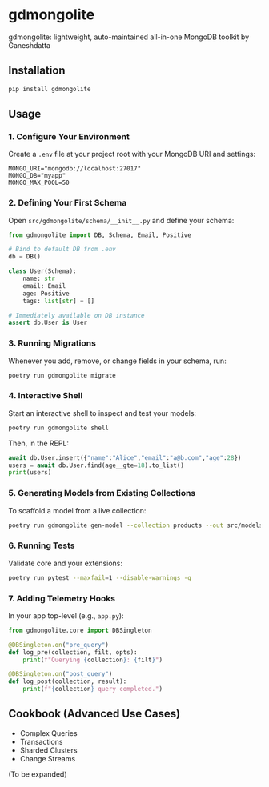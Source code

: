 # gdmongolite

gdmongolite: lightweight, auto-maintained all-in-one MongoDB toolkit by Ganeshdatta

## Installation

```bash
pip install gdmongolite
```

## Usage

### 1. Configure Your Environment

Create a `.env` file at your project root with your MongoDB URI and settings:

```
MONGO_URI="mongodb://localhost:27017"
MONGO_DB="myapp"
MONGO_MAX_POOL=50
```

### 2. Defining Your First Schema

Open `src/gdmongolite/schema/__init__.py` and define your schema:

```python
from gdmongolite import DB, Schema, Email, Positive

# Bind to default DB from .env
db = DB()

class User(Schema):
    name: str
    email: Email
    age: Positive
    tags: list[str] = []

# Immediately available on DB instance
assert db.User is User
```

### 3. Running Migrations

Whenever you add, remove, or change fields in your schema, run:

```bash
poetry run gdmongolite migrate
```

### 4. Interactive Shell

Start an interactive shell to inspect and test your models:

```bash
poetry run gdmongolite shell
```

Then, in the REPL:

```python
await db.User.insert({"name":"Alice","email":"a@b.com","age":28})
users = await db.User.find(age__gte=18).to_list()
print(users)
```

### 5. Generating Models from Existing Collections

To scaffold a model from a live collection:

```bash
poetry run gdmongolite gen-model --collection products --out src/models/product.py
```

### 6. Running Tests

Validate core and your extensions:

```bash
poetry run pytest --maxfail=1 --disable-warnings -q
```

### 7. Adding Telemetry Hooks

In your app top-level (e.g., `app.py`):

```python
from gdmongolite.core import DBSingleton

@DBSingleton.on("pre_query")
def log_pre(collection, filt, opts):
    print(f"Querying {collection}: {filt}")

@DBSingleton.on("post_query")
def log_post(collection, result):
    print(f"{collection} query completed.")
```

## Cookbook (Advanced Use Cases)

*   Complex Queries
*   Transactions
*   Sharded Clusters
*   Change Streams

(To be expanded)